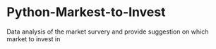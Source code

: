 # Python-Markest-to-Invest
Data analysis of the market survery and provide suggestion on which market to invest in
